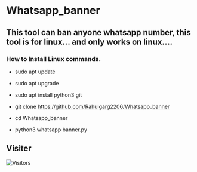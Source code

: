 # Whatsapp_banner
## This tool can ban anyone whatsapp number, this tool is for linux... and only works on linux....

### How to Install Linux commands.

* sudo apt update

* sudo apt upgrade

* sudo apt install python3 git

* git clone https://github.com/Rahulgarg2206/Whatsapp_banner

* cd Whatsapp_banner

* python3 whatsapp banner.py

## Visiter

<img src="https://profile-counter.glitch.me/rahulgarg2206/count.svg" alt="Visitors">
